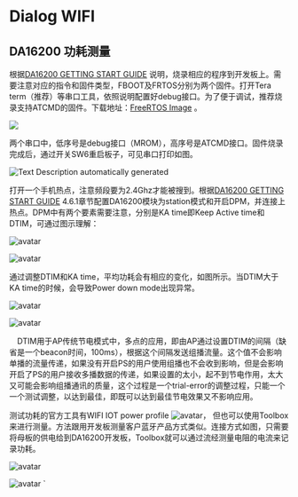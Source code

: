 ﻿---
sort: 15
---

# Dialog WIFI

## DA16200 功耗测量


根据[DA16200 GETTING START GUIDE](https://www.dialog-semiconductor.com/sites/default/files/2021-12/UM-WI-056-DA16200_DA16600_FreeRTOS_Getting_Started_Guide_Rev_1.1.pdf) 说明，烧录相应的程序到开发板上。需要注意对应的指令和固件类型，FBOOT及FRTOS分别为两个固件。打开Tera term（推荐）等串口工具，依照说明配置好debug接口。为了便于调试，推荐烧录支持ATCMD的固件。下载地址：[FreeRTOS Image](https://www.dialog-semiconductor.com/system/files/2021-12/DA16200_DA16600_IMG_FreeRTOS_Package_v3.2.2.0.zip) 。

![](https://github.com/kuosail/kuosail.github.io/blob/main/image/WIFI/wif1.png)

两个串口中，低序号是debug接口（MROM），高序号是ATCMD接口。固件烧录完成后，通过开关SW6重启板子，可见串口打印如图。

![Text Description automatically generated](Aspose.Words.067ba06c-e7d4-46a3-bb57-4092ab8e3b57.002.png)

打开一个手机热点，注意频段要为2.4Ghz才能被搜到。根据[DA16200 GETTING START GUIDE](https://www.dialog-semiconductor.com/sites/default/files/2021-12/UM-WI-056-DA16200_DA16600_FreeRTOS_Getting_Started_Guide_Rev_1.1.pdf) 4.6.1章节配置DA16200模块为station模式和开启DPM，并连接上热点。DPM中有两个要素需要注意，分别是KA time即Keep Active time和DTIM，可通过图示理解：

![avatar](image/WIFI/wifi1)

![avatar](C:\Users\qguo\Documents\GitHub\image\WIFI\Aspose.Words.067ba06c-e7d4-46a3-bb57-4092ab8e3b57.004.png)



通过调整DTIM和KA time，平均功耗会有相应的变化，如图所示。当DTIM大于KA time的时候，会导致Power down mode出现异常。

![avatar](C:\Users\qguo\Documents\GitHub\image\WIFI\Aspose.Words.067ba06c-e7d4-46a3-bb57-4092ab8e3b57.005.png)

![avatar](C:\Users\qguo\Documents\GitHub\image\WIFI\Aspose.Words.067ba06c-e7d4-46a3-bb57-4092ab8e3b57.006.png)

`  `DTIM用于AP传统节电模式中，多点的应用，即由AP通过设置DTIM的间隔（缺省是一个beacon时间，100ms），根据这个间隔发送组播流量。这个值不会影响单播的流量传递，如果没有开启PS的用户使用组播也不会收到影响，但是会影响开启了PS的用户接收多播数据的传递，如果设置的太小，起不到节电作用，太大又可能会影响组播通讯的质量，这个过程是一个trial-error的调整过程，只能一个一个测试调整，以达到最佳，即既可以达到最佳节电效果又不影响应用。


测试功耗的官方工具有WIFI IOT power profile 
![avatar](C:\Users\qguo\Documents\GitHub\image\WIFI\Aspose.Words.067ba06c-e7d4-46a3-bb57-4092ab8e3b57.007.png)， 但也可以使用Toolbox来进行测量。方法跟用开发板测量客户蓝牙产品方式类似。连接方式如图，只需要将母板的供电给到DA16200开发板，Toolbox就可以通过流经测量电阻的电流来记录功耗。

![avatar](C:\Users\qguo\Documents\GitHub\image\WIFI\Aspose.Words.067ba06c-e7d4-46a3-bb57-4092ab8e3b57.008.png)

![avatar](C:\Users\qguo\Documents\GitHub\image\WIFI\Aspose.Words.067ba06c-e7d4-46a3-bb57-4092ab8e3b57.009.png)
`



